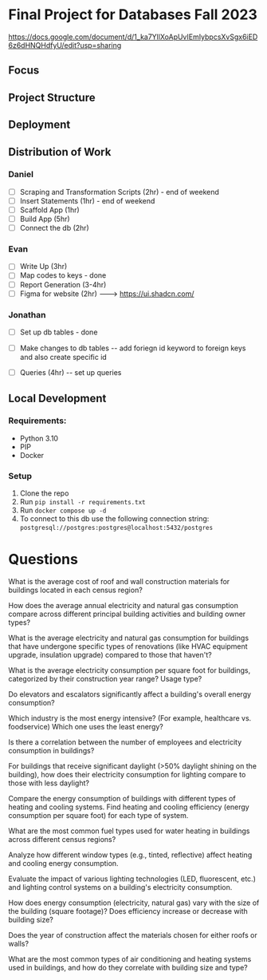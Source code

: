 # Final Project for Databases Fall 2023
https://docs.google.com/document/d/1_ka7YllXoApUvIEmIybpcsXvSgx6iED6z6dHNQHdfyU/edit?usp=sharing

## Focus


## Project Structure



## Deployment

## Distribution of Work
### Daniel
- [ ] Scraping and Transformation Scripts (2hr) - end of weekend
- [ ] Insert Statements (1hr) - end of weekend
- [ ] Scaffold App (1hr)
- [ ] Build App (5hr)
- [ ] Connect the db (2hr)
### Evan
- [ ] Write Up (3hr) 
- [ ] Map codes to keys - done
- [ ] Report Generation (3-4hr)
- [ ] Figma for website (2hr) --->  https://ui.shadcn.com/
### Jonathan
- [ ] Set up db tables - done
- [ ] Make changes to db tables -- add foriegn id keyword to foreign keys and also create specific id
- [ ] Queries (4hr)  -- set up queries 


## Local Development
### Requirements:
- Python 3.10
- PIP
- Docker

### Setup
1. Clone the repo
2. Run `pip install -r requirements.txt`
3. Run `docker compose up -d`
4. To connect to this db use the following connection string: `postgresql://postgres:postgres@localhost:5432/postgres`





# Questions
What is the average cost of roof and wall construction materials for buildings located in each census region?

How does the average annual electricity and natural gas consumption compare across different principal building activities and building owner types?

What is the average electricity and natural gas consumption for buildings that have undergone specific types of renovations (like HVAC equipment upgrade, insulation upgrade) compared to those that haven't?

What is the average electricity consumption per square foot for buildings, categorized by their construction year range? Usage type?

Do elevators and escalators significantly affect a  building's overall energy consumption?

Which industry is the most energy intensive? (For example, healthcare vs. foodservice) Which one uses the least energy?

Is there a correlation between the number of employees and electricity consumption in buildings?

For buildings that receive significant daylight (>50% daylight shining on the building), how does their electricity consumption for lighting compare to those with less daylight?

Compare the energy consumption of buildings with different types of heating and cooling systems. Find heating and cooling efficiency (energy consumption per square foot) for each type of system.

What are the most common fuel types used for water heating in buildings across different census regions?

Analyze how different window types (e.g., tinted, reflective) affect heating and cooling energy consumption.

Evaluate the impact of various lighting technologies (LED, fluorescent, etc.) and lighting control systems on a building's electricity consumption.

How does energy consumption (electricity, natural gas) vary with the size of the building (square footage)? Does efficiency increase or decrease with building size?

Does the year of construction affect the materials chosen for either roofs or walls?

What are the most common types of air conditioning and heating systems used in buildings, and how do they correlate with building size and type?